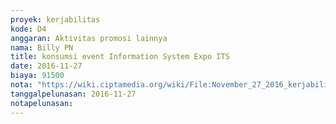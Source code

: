 ```yaml
---
proyek: kerjabilitas
kode: D4
anggaran: Aktivitas promosi lainnya
nama: Billy PN
title: konsumsi event Information System Expo ITS
date: 2016-11-27
biaya: 91500
nota: "https://wiki.ciptamedia.org/wiki/File:November_27_2016_kerjabilitas_D4_konsumsi_event_ISE_billy.jpg"
tanggalpelunasan: 2016-11-27
notapelunasan:
---
```

